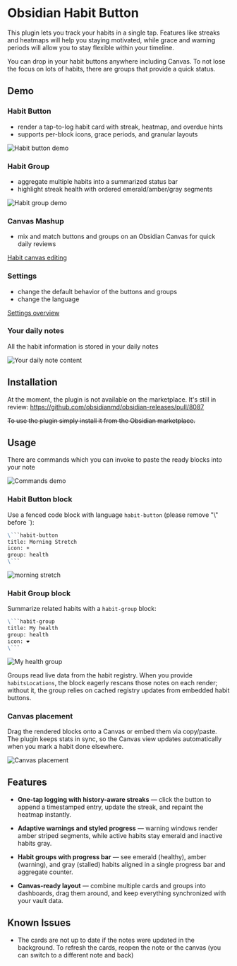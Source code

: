 # Obsidian Habit Button

This plugin lets you track your habits in a single tap. Features like streaks and heatmaps will help you staying motivated, while grace and warning periods will allow you to stay flexible within your timeline.

You can drop in your habit buttons anywhere including Canvas. To not lose the focus on lots of habits, there are groups that provide a quick status.

## Demo

### Habit Button

- render a tap-to-log habit card with streak, heatmap, and overdue hints
- supports per-block icons, grace periods, and granular layouts

![Habit button demo](assets/habit-button-demo.gif)

### Habit Group

- aggregate multiple habits into a summarized status bar
- highlight streak health with ordered emerald/amber/gray segments

![Habit group demo](assets/habit-group-demo.gif)

### Canvas Mashup

- mix and match buttons and groups on an Obsidian Canvas for quick daily reviews

[Habit canvas editing](https://youtu.be/pUQ5l1xv338)

### Settings

- change the default behavior of the buttons and groups
- change the language

[Settings overview](https://youtu.be/9IViUkCg94M)

### Your daily notes

All the habit information is stored in your daily notes

![Your daily note content](assets/note-content.png)

## Installation

At the moment, the plugin is not available on the marketplace. It's still in review: <https://github.com/obsidianmd/obsidian-releases/pull/8087>

~~To use the plugin simply install it from the Obsidian marketplace.~~

## Usage

There are commands which you can invoke to paste the ready blocks into your note

![Commands demo](assets/commands-demo.png)

### Habit Button block

Use a fenced code block with language `habit-button` (please remove "\\" before `):

```markdown
\```habit-button
title: Morning Stretch
icon: ☀️
group: health
\```
```

![morning stretch](assets/morning-stretch.png)

### Habit Group block

Summarize related habits with a `habit-group` block:

```markdown
\```habit-group
title: My health
group: health
icon: ❤️
\```
```

![My health group](assets/my-health-group.png)

Groups read live data from the habit registry. When you provide `habitsLocations`, the block eagerly rescans those notes on each render; without it, the group relies on cached registry updates from embedded habit buttons.

### Canvas placement

Drag the rendered blocks onto a Canvas or embed them via copy/paste. The plugin keeps stats in sync, so the Canvas view updates automatically when you mark a habit done elsewhere.

![Canvas placement](assets/canvas-placement.png)

## Features

- **One-tap logging with history-aware streaks** — click the button to append a timestamped entry, update the streak, and repaint the heatmap instantly.

- **Adaptive warnings and styled progress** — warning windows render amber striped segments, while active habits stay emerald and inactive habits gray.

- **Habit groups with progress bar** — see emerald (healthy), amber (warning), and gray (stalled) habits aligned in a single progress bar and aggregate counter.

- **Canvas-ready layout** — combine multiple cards and groups into dashboards, drag them around, and keep everything synchronized with your vault data.

## Known Issues

- The cards are not up to date if the notes were updated in the background. To refresh the cards, reopen the note or the canvas (you can switch to a different note and back)
